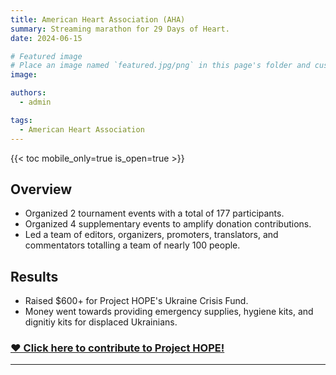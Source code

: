 ```yaml
---
title: American Heart Association (AHA)
summary: Streaming marathon for 29 Days of Heart.
date: 2024-06-15

# Featured image
# Place an image named `featured.jpg/png` in this page's folder and customize its options here.
image:

authors:
  - admin

tags:
  - American Heart Association
---
```


{{< toc mobile_only=true is_open=true >}}

## Overview

- Organized 2 tournament events with a total of 177 participants.
- Organized 4 supplementary events to amplify donation contributions.
- Led a team of editors, organizers, promoters, translators, and commentators totalling a team of nearly 100 people.

## Results

- Raised $600+ for Project HOPE's Ukraine Crisis Fund.
- Money went towards providing emergency supplies, hygiene kits, and dignitiy kits for displaced Ukrainians.

### [❤️ Click here to contribute to Project HOPE!](https://secure.projecthope.org/site/SPageNavigator/2024_Multistep_Main.html?autologin=true&mfc_pref=T&frequency=monthly&amount=50&_gl=1*3s9qn*_ga*ODI2NTgwODIyLjE3MjgyNjEyNDE.*_ga_8NFJETDX8H*MTcyODI2MTI0MS4xLjEuMTcyODI2MTI1OS40Mi4wLjA.)
---
